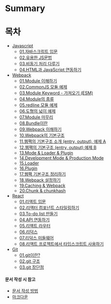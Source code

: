 # Summary

# 목차
- [Javascript](document/Javascript/README.md)  
  - [01.자바스크립트 입문]()
  - [02.유용한 JS문법]()
  - [03.비동기 처리 다루기]()
  - [04.HTML과 JavaScript 연동하기]()
- [Webpack](document/Webpack/README.md)  
  - [01.Module 이해하기]()
  - [02.CommonJS 모듈 예제]()
  - [03.Module Keyword - 가져오기 (ESM)]()
  - [04.Module의 종류]()
  - [05.redline 모듈 예제]()
  - [06.도형의 넓이 예제]()
  - [07.Module 마무리]()
  - [08.Bundle이란]()
  - [09.Webpack 이해하기]()
  - [10.Webpack의 기본구조]()
  - [11.웹팩의 기본구조 소개 (entry, output), 예제 A]()
  - [12.웹팩의 기본구조 (entry, output) 예제 B]()
  - [13.Mode & Loader & Plugin]()
  - [14.Development Mode & Production Mode]()
  - [15.Loader]()
  - [16.Plugin]()
  - [17.웹팩 기본구조 정리하기]()
  - [18.Webpack 설정하기]()
  - [19.Caching & Webpack]()
  - [20.Chunk & chunkhash]()
- [React](document/React/README.md)  
  - [01.리액트 입문](docs/01.react_basic.md)
  - [02.리액터 컴포넌트 스타일링하기](docs/02.react_styling.md)
  - [03.To-do list 만들기](docs/03.react_todo.md)
  - [04.API 연동하기](docs/04.react_api.md)
  - [05.리액트 라우터](docs/05.react_router.md)
  - [06.리덕스](docs/06.react_redux.md)
  - [07.리덕스 미들웨어](docs/07.react_redux_middleware.md)
  - [08.리액트 프로젝트에서 타입스크립트 사용하기](docs/08.react_typescript.md)
- [Git](document/Git/README.md)
  - [01.git이란?]()
  - [02.git 구조]()
  - [03.git 장단점]()

#### 문서 작성 시 참고
* [문서 작성 방법](document/@Rule/문서-작성-방법.md)
* [마크다운](document/Markdown/docs/101_Markdown-Basics.md)
